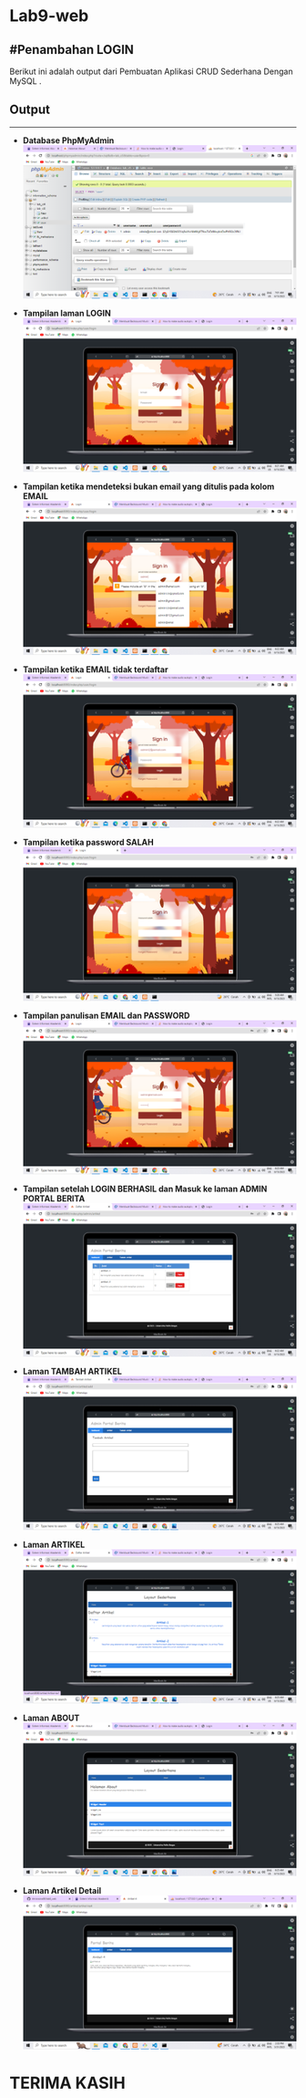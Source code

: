 # Lab9-web
#Penambahan LOGIN
---
Berikut ini adalah output dari Pembuatan Aplikasi CRUD Sederhana Dengan MySQL .

## Output
---

- **Database PhpMyAdmin**
![img0](img/0.png)

- **Tampilan laman LOGIN**
![img1](img/1.png)

- **Tampilan ketika mendeteksi bukan email yang ditulis pada kolom EMAIL**
![img2](img/2.png)

- **Tampilan ketika EMAIL tidak terdaftar**
![img3](img/4.png)

- **Tampilan ketika password SALAH**
![img4](img/3.png)

- **Tampilan panulisan EMAIL dan PASSWORD**
![img5](img/5.png)

- **Tampilan setelah LOGIN BERHASIL dan Masuk ke laman ADMIN PORTAL BERITA**
![img6](img/6.png)

- **Laman TAMBAH ARTIKEL**
![img6](img/7.png)

- **Laman ARTIKEL**
![im7](img/8.png)

- **Laman ABOUT**
![img8](img/9.png)

- **Laman Artikel Detail**
![img9](ci5/lab8/artikel-detail.png)

# TERIMA KASIH 
